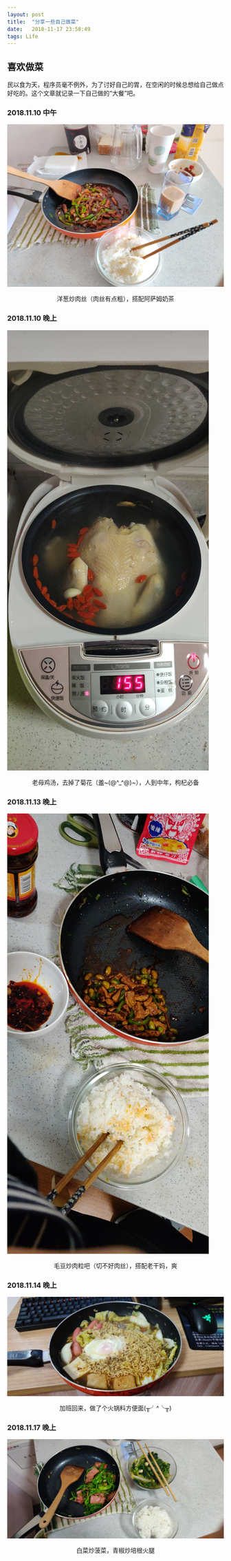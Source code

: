 ```yaml
---
layout: post
title:  "分享一些自己做菜"
date:   2018-11-17 23:58:49
tags: Life
---
```

## 喜欢做菜
民以食为天，程序员毫不例外，为了讨好自己的胃，在空闲的时候总想给自己做点好吃的。这个文章就记录一下自己做的“大餐”吧。

### 2018.11.10 中午


![2018-11-10-l](/assets/img/food/2018-11-10-l.jpg)
<center>洋葱炒肉丝（肉丝有点粗），搭配阿萨姆奶茶</center>

### 2018.11.10 晚上


![2018-11-13-d](/assets/img/food/2018-11-10-d.jpg)
<center>老母鸡汤，去掉了菊花（羞~(@^_^@)~），人到中年，枸杞必备</center>

### 2018.11.13 晚上


![2018-11-13-d](/assets/img/food/2018-11-13-d.jpg)
<center>毛豆炒肉粒吧（切不好肉丝），搭配老干妈，爽</center>

### 2018.11.14 晚上


![2018-11-14-d](/assets/img/food/2018-11-14-d.jpg)
<center>加班回来，做了个火锅料方便面(╥╯^╰╥)</center>

### 2018.11.17 晚上


![2018-11-17-d](/assets/img/food/2018-11-17-d.jpg)
<center>白菜炒菠菜，青椒炒培根火腿</center>
